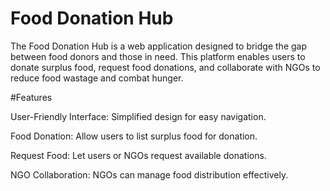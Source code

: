 # Food Donation Hub
The Food Donation Hub is a web application designed to bridge the gap between food donors and those in need. This platform enables users to donate surplus food, request food donations, and collaborate with NGOs to reduce food wastage and combat hunger.


#Features

User-Friendly Interface: Simplified design for easy navigation.

Food Donation: Allow users to list surplus food for donation.

Request Food: Let users or NGOs request available donations.

NGO Collaboration: NGOs can manage food distribution effectively.
